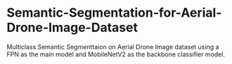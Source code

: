 # Semantic-Segmentation-for-Aerial-Drone-Image-Dataset

Multiclass Semantic Segmenttaion on Aerial Drone Image dataset using a FPN as the main model and MobileNetV2 as the backbone classifier model.
